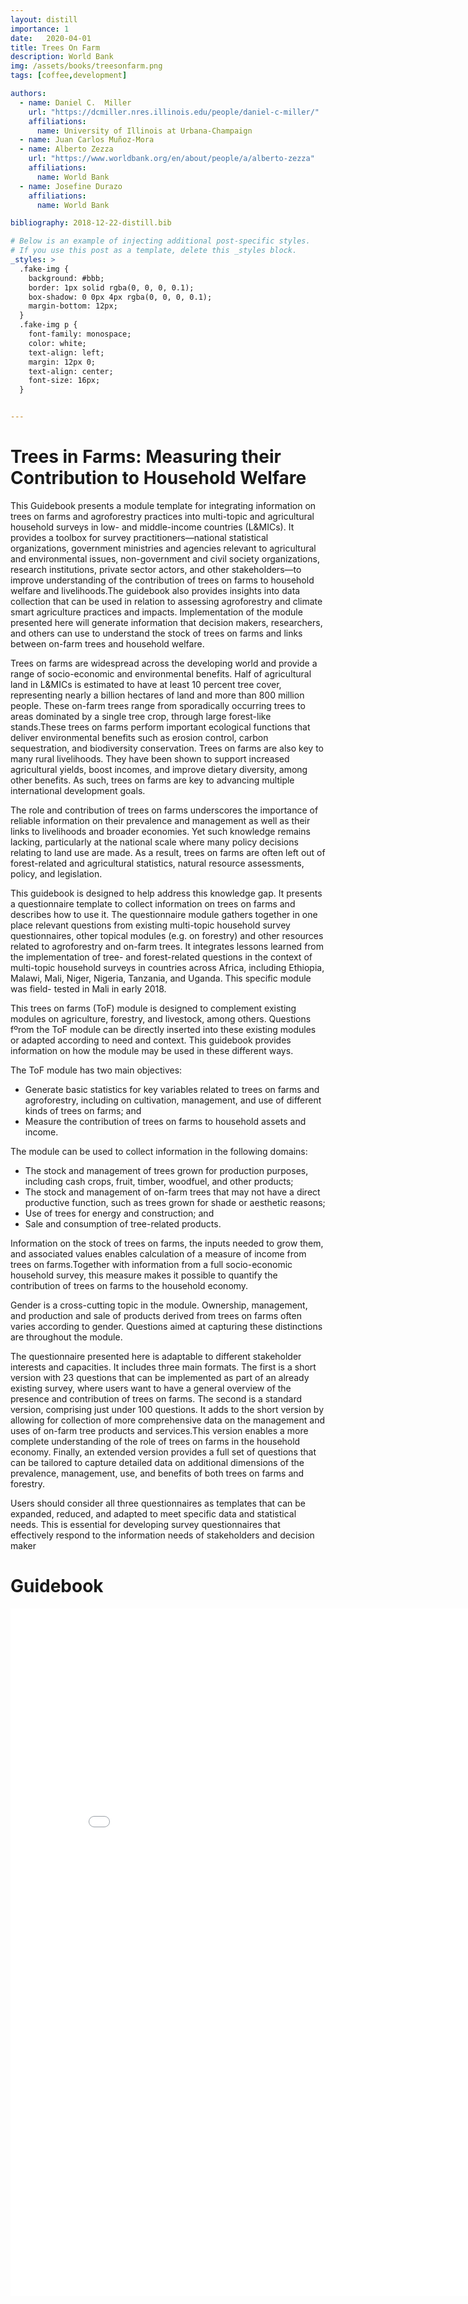 ```yaml
---
layout: distill
importance: 1
date:   2020-04-01
title: Trees On Farm
description: World Bank
img: /assets/books/treesonfarm.png
tags: [coffee,development]

authors:
  - name: Daniel C.  Miller
    url: "https://dcmiller.nres.illinois.edu/people/daniel-c-miller/"
    affiliations:
      name: University of Illinois at Urbana-Champaign
  - name: Juan Carlos Muñoz-Mora
  - name: Alberto Zezza
    url: "https://www.worldbank.org/en/about/people/a/alberto-zezza"
    affiliations:
      name: World Bank
  - name: Josefine Durazo
    affiliations:
      name: World Bank

bibliography: 2018-12-22-distill.bib

# Below is an example of injecting additional post-specific styles.
# If you use this post as a template, delete this _styles block.
_styles: >
  .fake-img {
    background: #bbb;
    border: 1px solid rgba(0, 0, 0, 0.1);
    box-shadow: 0 0px 4px rgba(0, 0, 0, 0.1);
    margin-bottom: 12px;
  }
  .fake-img p {
    font-family: monospace;
    color: white;
    text-align: left;
    margin: 12px 0;
    text-align: center;
    font-size: 16px;
  }


---
```


# Trees in Farms: Measuring their Contribution to Household Welfare

This Guidebook presents a module template for integrating information on trees on farms and agroforestry practices into multi-topic and agricultural household surveys in low- and middle-income countries (L&MICs). It provides a toolbox for survey practitioners—national statistical organizations, government ministries and agencies relevant to agricultural and environmental issues, non-government and civil society organizations, research institutions, private sector actors, and other stakeholders—to improve understanding of the contribution of trees on farms to household welfare and livelihoods.The guidebook also provides insights into data collection that can be used in relation to assessing agroforestry and climate smart agriculture practices and impacts. Implementation of the module presented here will generate information that decision makers, researchers, and others can use to understand the stock of trees on farms and links between on-farm trees and household welfare.

Trees on farms are widespread across the developing world and provide a range of socio-economic and environmental benefits. Half of agricultural land in L&MICs is estimated to have at least 10 percent tree cover, representing nearly a billion hectares of land and more than 800 million people. These on-farm trees range from sporadically occurring trees to areas dominated by a single tree crop, through large forest-like stands.These trees on farms perform important ecological functions that deliver environmental benefits such as erosion control, carbon sequestration, and biodiversity conservation. Trees on farms are also key to many rural livelihoods. They have been shown to support increased agricultural yields, boost incomes, and improve dietary diversity, among other benefits. As such, trees on farms are key to advancing multiple international development goals.

The role and contribution of trees on farms underscores the importance of reliable information on their prevalence and management as well as their links to livelihoods and broader economies. Yet such knowledge remains lacking, particularly at the national scale where many policy decisions relating to land use are made. As a result, trees on farms are often left out of forest-related and agricultural statistics, natural resource assessments, policy, and legislation.

This guidebook is designed to help address this knowledge gap. It presents a questionnaire template to collect information on trees on farms and describes how to use it. The questionnaire module gathers together in one place relevant questions from existing multi-topic household survey questionnaires, other topical modules (e.g. on forestry) and other resources related to agroforestry and on-farm trees. It integrates lessons learned from the implementation of tree- and forest-related questions in the context of multi-topic household surveys in countries across Africa, including Ethiopia, Malawi, Mali, Niger, Nigeria, Tanzania, and Uganda. This specific module was field- tested in Mali in early 2018.

This trees on farms (ToF) module is designed to complement existing modules on agriculture, forestry, and livestock, among others. Questions fºrom the ToF module can be directly inserted into these existing modules or adapted according to need and context. This guidebook provides information on how the module may be used in these different ways.

The ToF module has two main objectives:
  - Generate basic statistics for key variables related to trees on farms and agroforestry, including on cultivation, management, and use of different kinds of trees on farms; and
  - Measure the contribution of trees on farms to household assets and income.

The module can be used to collect information in the following domains:
  - The stock and management of trees grown for production purposes, including cash crops, fruit, timber, woodfuel, and other products;
  - The stock and management of on-farm trees that may not have a direct productive function, such as trees grown for shade or aesthetic reasons;
  - Use of trees for energy and construction; and
  - Sale and consumption of tree-related products.

Information on the stock of trees on farms, the inputs needed to grow them, and associated values enables calculation of a measure of income from trees on farms.Together with information from a full socio-economic household survey, this measure makes it possible to quantify the contribution of trees on farms to the household economy.

Gender is a cross-cutting topic in the module. Ownership, management, and production and sale of products derived from trees on farms often varies according to gender. Questions aimed at capturing these distinctions are throughout the module.

The questionnaire presented here is adaptable to different stakeholder interests and capacities. It includes three main formats. The first is a short version with 23 questions that can be implemented as part of an already existing survey, where users want to have a general overview of the presence and contribution of trees on farms. The second is a standard version, comprising just under 100 questions. It adds to the short version by allowing for collection of more comprehensive data on the management and uses of on-farm tree products and services.This version enables a more complete understanding of the role of trees on farms in the household economy. Finally, an extended version provides a full set of questions that can be tailored to capture detailed data on additional dimensions of the prevalence, management, use, and benefits of both trees on farms and forestry.

Users should consider all three questionnaires as templates that can be expanded, reduced, and adapted to meet specific data and statistical needs. This is essential for developing survey questionnaires that effectively respond to the information needs of stakeholders and decision maker

# Guidebook

 <iframe id="fred" style="border:0px solid #666CCD" title="PDF in an i-Frame" src="{{ site.baseurl }}/assets/pdf/Trees-on-Farms-Measuring-Their-Contribution-to-Household-Welfare.pdf" frameborder="0" scrolling="auto" height="1100" width="850" ></iframe>
